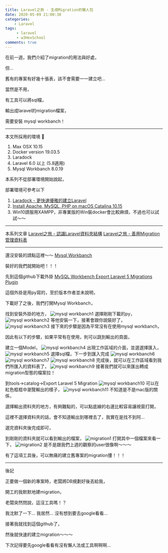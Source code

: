 ```yaml
---
title: Laravel之旅 - 生成Migration的懶人包
date: 2020-05-09 21:00:38
categories:
    - Laravel
tags: 
     - laravel
     - w3HexSchool
comments: true
---
```

在前一週，我們介紹了migration的用法與好處，

但... 

舊有的專案有好幾十張表，該不會需要一一建立吧...
<!-- more -->
當然是不用，

有工具可以將sql檔，

輸出成laravel的migration檔案，

需要安裝 mysql workbanch！

***
本文所採用的環境

1. Max OSX 10.15
2. Docker version 19.03.5
3. Laradock
4. Laravel 6.0 以上 (5.8適用)
5. Mysql Workbanch 8.0.19

本系列不從部署環境開始說起，

部署環境可參考以下

1. [Laradock - 更快速優雅的建立Laravel](https://yeeinhole.github.io/2020/01/27/laradock/)
2. [Install Apache, MySQL, PHP on macOS Catalina 10.15](https://coolestguidesontheplanet.com/install-apache-mysql-php-on-macos-catalina-10-15/)
3. Win10請服用XAMPP，非專業版的Win裝docker會比較麻煩，不過也可以試試～～
***
本系列文章
[Laravel之旅 - 認識Laravel資料夾結構](https://yeeinhole.github.io/2020/04/25/laravel-1/)
[Laravel之旅 - 善用Migration管理資料表](https://yeeinhole.github.io/2020/04/25/laravel-2/)
***

還沒安裝的請點這裡～～ [Mysql Workbanch](https://www.mysql.com/products/workbench/)

裝好的我們就開始吧！！！

先到這個github下載外掛 [MySQL Workbench Export Laravel 5 Migrations Plugin](https://github.com/beckenrode/mysql-workbench-export-laravel-5-migrations)

這個外掛是用py寫的，至於版本作者並未說明，

下載好了之後，我們打開Mysql Workbanch，

找到安裝外掛的地方，
![mysql workbanch1](../../../../image/laravel-2-1/w1.png "mysql workbanch1")
選擇剛剛下載的py，
![mysql workbanch2](../../../../image/laravel-2-1/w2.png "mysql workbanch2")
等他安裝一下，接著會跟你說裝好了，
![mysql workbanch3](../../../../image/laravel-2-1/w3.png "mysql workbanch3")
接下來的步驟是因為平常沒有在使用mysql workbanch，

因此有以下的步驟，如果平常有在使用，則可以跳到輸出的頁面，

建立一個Model，
![mysql workbanch4](../../../../image/laravel-2-1/w4.png "mysql workbanch4")
出現工作區域的介面，並選選擇匯入，
![mysql workbanch5](../../../../image/laravel-2-1/w5.png "mysql workbanch5")
選擇sql檔，下一步到匯入完成
![mysql workbanch6](../../../../image/laravel-2-1/w6.png "mysql workbanch6")
![mysql workbanch7](../../../../image/laravel-2-1/w7.png "mysql workbanch7")
![mysql workbanch8](../../../../image/laravel-2-1/w8.png "mysql workbanch8")
完成後，就可以在工作區域看到我們所匯入的資料表了，
![mysql workbanch9](../../../../image/laravel-2-1/w9.png "mysql workbanch9")
接著我們就可以來匯出轉成migration型態的檔案拉！

到tools->catalog->Export Laravel 5 Migration
![mysql workbanch10](../../../../image/laravel-2-1/w10.png "mysql workbanch10")
可以在紅色框框中瀏覽輸出的樣子，
![mysql workbanch11](../../../../image/laravel-2-1/w11.png "mysql workbanch11")
不知道是不是mac版的關係，

選擇輸出資料夾的地方，有夠難點的，可以點底線的右邊比較容易讓視窗打開，

這裡不選擇資料夾的話，會不知道輸出到哪裡去了，我實在是找不到阿...

選完資料夾後完成即可，

到剛剛的資料夾就可以看到輸出的檔案，
![migration1](../../../../image/laravel-2-1/m1.png "migration1")
打開其中一個檔案來看一下，
![migration2](../../../../image/laravel-2-1/m2.png "migration2")
是不是跟我們上週的觀察的user很像啊～～～

有了這項工具後，可以無痛的建立舊專案的migration摟！！！

***
後記

正要做一個新的專案時，老闆將DB規劃好後丟給我，

開工的我默默地建migration，

老闆突然問說，這沒工具嗎！？

我沈默了一下... 我居然... 沒有想到要去google看看...

接著我就找到這個github了，

然後就快速的建立migration～～～

下次記得要先google看看有沒有懶人法或工具啊啊啊...
